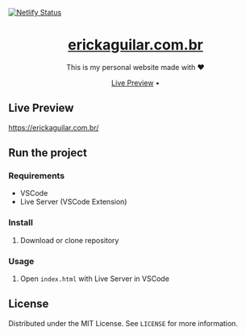 [![Netlify Status](https://api.netlify.com/api/v1/badges/a90f14a4-3244-45ad-95e5-b596f6fb7585/deploy-status)](https://app.netlify.com/sites/erickaguilar/deploys)

<h1 align="center">
  <a href="#"> erickaguilar.com.br </a>
</h1>

<p align="center">This is my personal website made with ❤️</p>

<p align="center">
 <a href="#live-preview">Live Preview</a> •
</p>

## Live Preview
https://erickaguilar.com.br/

## Run the project

### Requirements
* VSCode
* Live Server (VSCode Extension)

### Install
1. Download or clone repository

### Usage
1. Open `index.html` with Live Server in VSCode

## License

Distributed under the MIT License. See `LICENSE` for more information.

